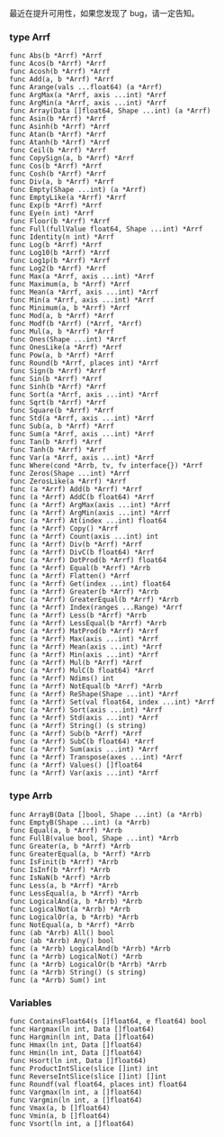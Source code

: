 最近在提升可用性，如果您发现了 bug，请一定告知。

### type Arrf

    func Abs(b *Arrf) *Arrf
    func Acos(b *Arrf) *Arrf
    func Acosh(b *Arrf) *Arrf
    func Add(a, b *Arrf) *Arrf
    func Arange(vals ...float64) (a *Arrf)
    func ArgMax(a *Arrf, axis ...int) *Arrf
    func ArgMin(a *Arrf, axis ...int) *Arrf
    func Array(Data []float64, Shape ...int) (a *Arrf)
    func Asin(b *Arrf) *Arrf
    func Asinh(b *Arrf) *Arrf
    func Atan(b *Arrf) *Arrf
    func Atanh(b *Arrf) *Arrf
    func Ceil(b *Arrf) *Arrf
    func CopySign(a, b *Arrf) *Arrf
    func Cos(b *Arrf) *Arrf
    func Cosh(b *Arrf) *Arrf
    func Div(a, b *Arrf) *Arrf
    func Empty(Shape ...int) (a *Arrf)
    func EmptyLike(a *Arrf) *Arrf
    func Exp(b *Arrf) *Arrf
    func Eye(n int) *Arrf
    func Floor(b *Arrf) *Arrf
    func Full(fullValue float64, Shape ...int) *Arrf
    func Identity(n int) *Arrf
    func Log(b *Arrf) *Arrf
    func Log10(b *Arrf) *Arrf
    func Log1p(b *Arrf) *Arrf
    func Log2(b *Arrf) *Arrf
    func Max(a *Arrf, axis ...int) *Arrf
    func Maximum(a, b *Arrf) *Arrf
    func Mean(a *Arrf, axis ...int) *Arrf
    func Min(a *Arrf, axis ...int) *Arrf
    func Minimum(a, b *Arrf) *Arrf
    func Mod(a, b *Arrf) *Arrf
    func Modf(b *Arrf) (*Arrf, *Arrf)
    func Mul(a, b *Arrf) *Arrf
    func Ones(Shape ...int) *Arrf
    func OnesLike(a *Arrf) *Arrf
    func Pow(a, b *Arrf) *Arrf
    func Round(b *Arrf, places int) *Arrf
    func Sign(b *Arrf) *Arrf
    func Sin(b *Arrf) *Arrf
    func Sinh(b *Arrf) *Arrf
    func Sort(a *Arrf, axis ...int) *Arrf
    func Sqrt(b *Arrf) *Arrf
    func Square(b *Arrf) *Arrf
    func Std(a *Arrf, axis ...int) *Arrf
    func Sub(a, b *Arrf) *Arrf
    func Sum(a *Arrf, axis ...int) *Arrf
    func Tan(b *Arrf) *Arrf
    func Tanh(b *Arrf) *Arrf
    func Var(a *Arrf, axis ...int) *Arrf
    func Where(cond *Arrb, tv, fv interface{}) *Arrf
    func Zeros(Shape ...int) *Arrf
    func ZerosLike(a *Arrf) *Arrf
    func (a *Arrf) Add(b *Arrf) *Arrf
    func (a *Arrf) AddC(b float64) *Arrf
    func (a *Arrf) ArgMax(axis ...int) *Arrf
    func (a *Arrf) ArgMin(axis ...int) *Arrf
    func (a *Arrf) At(index ...int) float64
    func (a *Arrf) Copy() *Arrf
    func (a *Arrf) Count(axis ...int) int
    func (a *Arrf) Div(b *Arrf) *Arrf
    func (a *Arrf) DivC(b float64) *Arrf
    func (a *Arrf) DotProd(b *Arrf) float64
    func (a *Arrf) Equal(b *Arrf) *Arrb
    func (a *Arrf) Flatten() *Arrf
    func (a *Arrf) Get(index ...int) float64
    func (a *Arrf) Greater(b *Arrf) *Arrb
    func (a *Arrf) GreaterEqual(b *Arrf) *Arrb
    func (a *Arrf) Index(ranges ...Range) *Arrf
    func (a *Arrf) Less(b *Arrf) *Arrb
    func (a *Arrf) LessEqual(b *Arrf) *Arrb
    func (a *Arrf) MatProd(b *Arrf) *Arrf
    func (a *Arrf) Max(axis ...int) *Arrf
    func (a *Arrf) Mean(axis ...int) *Arrf
    func (a *Arrf) Min(axis ...int) *Arrf
    func (a *Arrf) Mul(b *Arrf) *Arrf
    func (a *Arrf) MulC(b float64) *Arrf
    func (a *Arrf) Ndims() int
    func (a *Arrf) NotEqual(b *Arrf) *Arrb
    func (a *Arrf) ReShape(Shape ...int) *Arrf
    func (a *Arrf) Set(val float64, index ...int) *Arrf
    func (a *Arrf) Sort(axis ...int) *Arrf
    func (a *Arrf) Std(axis ...int) *Arrf
    func (a *Arrf) String() (s string)
    func (a *Arrf) Sub(b *Arrf) *Arrf
    func (a *Arrf) SubC(b float64) *Arrf
    func (a *Arrf) Sum(axis ...int) *Arrf
    func (a *Arrf) Transpose(axes ...int) *Arrf
    func (a *Arrf) Values() []float64
    func (a *Arrf) Var(axis ...int) *Arrf

### type Arrb

    func ArrayB(Data []bool, Shape ...int) (a *Arrb)
    func EmptyB(Shape ...int) (a *Arrb)
    func Equal(a, b *Arrf) *Arrb
    func FullB(value bool, Shape ...int) *Arrb
    func Greater(a, b *Arrf) *Arrb
    func GreaterEqual(a, b *Arrf) *Arrb
    func IsFinit(b *Arrf) *Arrb
    func IsInf(b *Arrf) *Arrb
    func IsNaN(b *Arrf) *Arrb
    func Less(a, b *Arrf) *Arrb
    func LessEqual(a, b *Arrf) *Arrb
    func LogicalAnd(a, b *Arrb) *Arrb
    func LogicalNot(a *Arrb) *Arrb
    func LogicalOr(a, b *Arrb) *Arrb
    func NotEqual(a, b *Arrf) *Arrb
    func (ab *Arrb) All() bool
    func (ab *Arrb) Any() bool
    func (a *Arrb) LogicalAnd(b *Arrb) *Arrb
    func (a *Arrb) LogicalNot() *Arrb
    func (a *Arrb) LogicalOr(b *Arrb) *Arrb
    func (a *Arrb) String() (s string)
    func (a *Arrb) Sum() int

### Variables

    func ContainsFloat64(s []float64, e float64) bool
    func Hargmax(ln int, Data []float64)
    func Hargmin(ln int, Data []float64)
    func Hmax(ln int, Data []float64)
    func Hmin(ln int, Data []float64)
    func Hsort(ln int, Data []float64)
    func ProductIntSlice(slice []int) int
    func ReverseIntSlice(slice []int) []int
    func Roundf(val float64, places int) float64
    func Vargmax(ln int, a []float64)
    func Vargmin(ln int, a []float64)
    func Vmax(a, b []float64)
    func Vmin(a, b []float64)
    func Vsort(ln int, a []float64)
